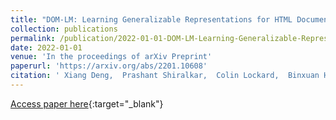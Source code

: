 ```yaml
---
title: "DOM-LM: Learning Generalizable Representations for HTML Documents"
collection: publications
permalink: /publication/2022-01-01-DOM-LM-Learning-Generalizable-Representations-for-HTML-Documents
date: 2022-01-01
venue: 'In the proceedings of arXiv Preprint'
paperurl: 'https://arxiv.org/abs/2201.10608'
citation: ' Xiang Deng,  Prashant Shiralkar,  Colin Lockard,  Binxuan Huang,  Huan Sun, &quot;DOM-LM: Learning Generalizable Representations for HTML Documents.&quot; In the proceedings of arXiv Preprint, 2022.'
---
```

[Access paper here](https://arxiv.org/abs/2201.10608){:target="_blank"}

